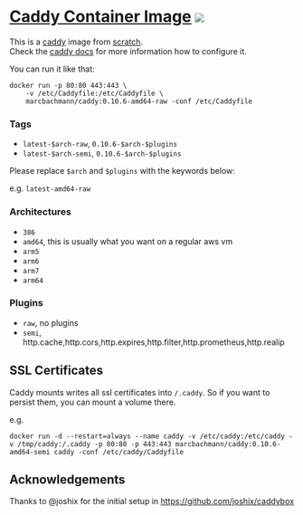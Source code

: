 # [Caddy Container Image](https://github.com/marcbachmann/caddy) [![](https://img.shields.io/docker/automated/marcbachmann/caddy.svg)](https://hub.docker.com/r/marcbachmann/caddy)

This is a [caddy] image from [scratch].  
Check the [caddy docs] for more information how to configure it.

You can run it like that:
```
docker run -p 80:80 443:443 \
    -v /etc/Caddyfile:/etc/Caddyfile \
    marcbachmann/caddy:0.10.6-amd64-raw -conf /etc/Caddyfile
```

### Tags
- `latest-$arch-raw`, `0.10.6-$arch-$plugins`
- `latest-$arch-semi`, `0.10.6-$arch-$plugins`

Please replace `$arch` and `$plugins` with the keywords below:

e.g. `latest-amd64-raw`

### Architectures
- `386`
- `amd64`, this is usually what you want on a regular aws vm
- `arm5`
- `arm6`
- `arm7`
- `arm64`

### Plugins
- `raw`, no plugins
- `semi`, http.cache,http.cors,http.expires,http.filter,http.prometheus,http.realip

## SSL Certificates

Caddy mounts writes all ssl certificates into `/.caddy`. So if you want to persist them, you can mount a volume there.

e.g.
```
docker run -d --restart=always --name caddy -v /etc/caddy:/etc/caddy -v /tmp/caddy:/.caddy -p 80:80 -p 443:443 marcbachmann/caddy:0.10.6-amd64-semi caddy -conf /etc/caddy/Caddyfile
```

## Acknowledgements

Thanks to @joshix for the initial setup in https://github.com/joshix/caddybox

[caddy]: https://caddyserver.com
[caddy docs]: https://caddyserver.com/docs
[scratch]: https://hub.docker.com/_/scratch/
